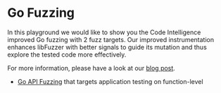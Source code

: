 # Go Fuzzing
In this playground we would like to show you the Code Intelligence improved Go fuzzing with 2 fuzz targets. Our improved instrumentation enhances libFuzzer with better signals to guide its mutation and thus explore the tested code more effectively. 

For more information, please have a look at our [blog post](https://www.code-intelligence.com/blog/fuzzing-golang-1.19).

* [Go API Fuzzing](https://github.com/ci-fuzz/CI-Fuzz-Playground/tree/main/go/api_fuzzing) that targets application testing on function-level